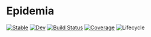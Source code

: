 # Epidemia

[![Stable](https://img.shields.io/badge/docs-stable-blue.svg)](https://andreaskoher.github.io/Epidemia.jl/stable)
[![Dev](https://img.shields.io/badge/docs-dev-blue.svg)](https://andreaskoher.github.io/Epidemia.jl/dev)
[![Build Status](https://github.com/andreaskoher/Epidemia.jl/workflows/CI/badge.svg)](https://github.com/andreaskoher/Epidemia.jl/actions)
[![Coverage](https://codecov.io/gh/andreaskoher/Epidemia.jl/branch/master/graph/badge.svg)](https://codecov.io/gh/andreaskoher/Epidemia.jl)
![Lifecycle](https://img.shields.io/badge/lifecycle-experimental-orange.svg)
